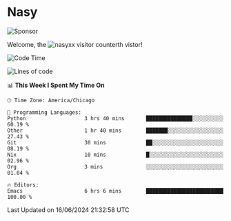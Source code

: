 # Nasy

<!--
<p align="center">
<img height="200" src="https://github-readme-stats.vercel.app/api?username=nasyxx&count_private=true&show_icons=true&theme=dracula&include_all_commits=true"/>
<img height="200" src="https://github-readme-stats.vercel.app/api/top-langs/?username=nasyxx&theme=dracula&hide=html,jupyter+notebook&count_private=true&show_icons=true"/>
</p>

  
----------------
-->

![Sponsor](https://img.shields.io/static/v1.svg?label=Sponsor&message=%E2%9D%A4&logo=GitHub&style=flat&color=pink)
 
Welcome, the ![nasyxx visitor counter](https://count.getloli.com/get/@nasyxx?theme=rule34)th vistor!
 
<!--START_SECTION:waka-->
![Code Time](http://img.shields.io/badge/Code%20Time-4%2C520%20hrs%205%20mins-blue)

![Lines of code](https://img.shields.io/badge/From%20Hello%20World%20I%27ve%20Written-6.3%20million%20lines%20of%20code-blue)

📊 **This Week I Spent My Time On** 

```text
🕑︎ Time Zone: America/Chicago

💬 Programming Languages: 
Python                   3 hrs 40 mins       ███████████████░░░░░░░░░░   60.19 % 
Other                    1 hr 40 mins        ███████░░░░░░░░░░░░░░░░░░   27.43 % 
Git                      30 mins             ██░░░░░░░░░░░░░░░░░░░░░░░   08.19 % 
Nix                      10 mins             █░░░░░░░░░░░░░░░░░░░░░░░░   02.96 % 
Org                      3 mins              ░░░░░░░░░░░░░░░░░░░░░░░░░   01.04 % 

🔥 Editors: 
Emacs                    6 hrs 6 mins        █████████████████████████   100.00 % 
```


 Last Updated on 16/06/2024 21:32:58 UTC
<!--END_SECTION:waka-->

<!-- ![visitors](https://visitor-badge.laobi.icu/badge?page_id=nasyxx.nasyxx) -->
